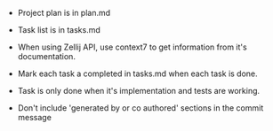 - Project plan is in plan.md
- Task list is in tasks.md

- When using Zellij API, use context7 to get information from it's documentation.
- Mark each task a completed in tasks.md when each task is done.
- Task is only done when it's implementation and tests are working.

- Don't include 'generated by or co authored' sections in the commit message